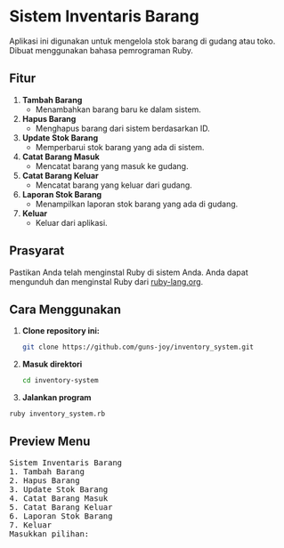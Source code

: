 # Sistem Inventaris Barang

Aplikasi ini digunakan untuk mengelola stok barang di gudang atau toko. Dibuat menggunakan bahasa pemrograman Ruby.

## Fitur

1. **Tambah Barang**
   - Menambahkan barang baru ke dalam sistem.
2. **Hapus Barang**
   - Menghapus barang dari sistem berdasarkan ID.
3. **Update Stok Barang**
   - Memperbarui stok barang yang ada di sistem.
4. **Catat Barang Masuk**
   - Mencatat barang yang masuk ke gudang.
5. **Catat Barang Keluar**
   - Mencatat barang yang keluar dari gudang.
6. **Laporan Stok Barang**
   - Menampilkan laporan stok barang yang ada di gudang.
7. **Keluar**
   - Keluar dari aplikasi.

## Prasyarat

Pastikan Anda telah menginstal Ruby di sistem Anda. Anda dapat mengunduh dan menginstal Ruby dari [ruby-lang.org](https://www.ruby-lang.org/).

## Cara Menggunakan

1. **Clone repository ini:**
   ```sh
   git clone https://github.com/guns-joy/inventory_system.git
   ```
2. **Masuk direktori**
   ```sh
   cd inventory-system
   ```
3. **Jalankan program**
```sh
ruby inventory_system.rb
```

## Preview Menu 

<pre>
Sistem Inventaris Barang
1. Tambah Barang
2. Hapus Barang
3. Update Stok Barang
4. Catat Barang Masuk
5. Catat Barang Keluar
6. Laporan Stok Barang
7. Keluar
Masukkan pilihan:   
</pre>

